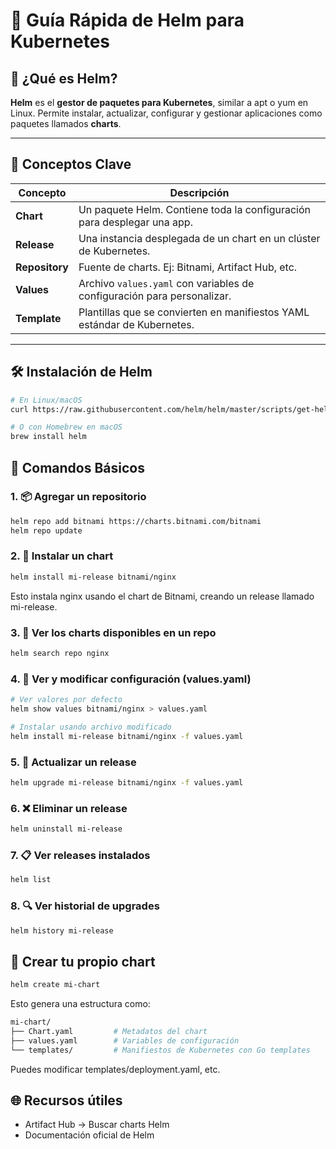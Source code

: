 # 🧭 Guía Rápida de Helm para Kubernetes

## 🚀 ¿Qué es Helm?

**Helm** es el **gestor de paquetes para Kubernetes**, similar a apt o yum en Linux. Permite instalar, actualizar, configurar y gestionar aplicaciones como paquetes llamados **charts**.

---

## 🧠 Conceptos Clave

| Concepto       | Descripción                                                              |
| -------------- | ------------------------------------------------------------------------ |
| **Chart**      | Un paquete Helm. Contiene toda la configuración para desplegar una app.  |
| **Release**    | Una instancia desplegada de un chart en un clúster de Kubernetes.        |
| **Repository** | Fuente de charts. Ej: Bitnami, Artifact Hub, etc.                        |
| **Values**     | Archivo `values.yaml` con variables de configuración para personalizar.  |
| **Template**   | Plantillas que se convierten en manifiestos YAML estándar de Kubernetes. |

---

## 🛠 Instalación de Helm

```bash
# En Linux/macOS
curl https://raw.githubusercontent.com/helm/helm/master/scripts/get-helm-3 | bash

# O con Homebrew en macOS
brew install helm
```

## 🔧 Comandos Básicos

### 1. 📦 Agregar un repositorio

```bash
helm repo add bitnami https://charts.bitnami.com/bitnami
helm repo update
```

### 2. 🚀 Instalar un chart

```bash
helm install mi-release bitnami/nginx
```

Esto instala nginx usando el chart de Bitnami, creando un release llamado mi-release.

### 3. 📁 Ver los charts disponibles en un repo

```bash
helm search repo nginx
```

### 4. 📝 Ver y modificar configuración (values.yaml)

```bash
# Ver valores por defecto
helm show values bitnami/nginx > values.yaml

# Instalar usando archivo modificado
helm install mi-release bitnami/nginx -f values.yaml
```

### 5. 🔄 Actualizar un release

```bash
helm upgrade mi-release bitnami/nginx -f values.yaml
```

### 6. ❌ Eliminar un release

```bash
helm uninstall mi-release
```

### 7. 📋 Ver releases instalados

```bash
helm list
```

### 8. 🔍 Ver historial de upgrades

```bash
helm history mi-release
```

## 🧪 Crear tu propio chart

```bash
helm create mi-chart
```

Esto genera una estructura como:

```bash
mi-chart/
├── Chart.yaml         # Metadatos del chart
├── values.yaml        # Variables de configuración
└── templates/         # Manifiestos de Kubernetes con Go templates
```

Puedes modificar templates/deployment.yaml, etc.

## 🌐 Recursos útiles

- Artifact Hub → Buscar charts Helm
- Documentación oficial de Helm

